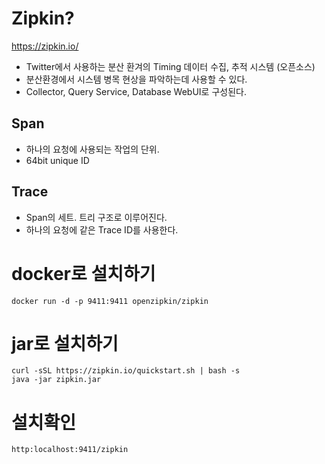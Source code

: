 # Zipkin?

https://zipkin.io/

- Twitter에서 사용하는 분산 환겨의 Timing 데이터 수집, 추적 시스템 (오픈소스)
- 분산환경에서 시스템 병목 현상을 파악하는데 사용할 수 있다.
- Collector, Query Service, Database WebUI로 구성된다.

## Span

- 하나의 요청에 사용되는 작업의 단위.
- 64bit unique ID

## Trace

- Span의 세트. 트리 구조로 이루어진다.
- 하나의 요청에 같은 Trace ID를 사용한다.

# docker로 설치하기

```
docker run -d -p 9411:9411 openzipkin/zipkin
```

# jar로 설치하기

```
curl -sSL https://zipkin.io/quickstart.sh | bash -s
java -jar zipkin.jar
```

# 설치확인

```
http:localhost:9411/zipkin
```
